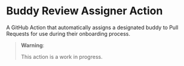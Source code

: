 # Buddy Review Assigner Action

A GitHub Action that automatically assigns a designated buddy to Pull Requests for use during their onboarding process.

> **Warning**:
>
> This action is a work in progress.
